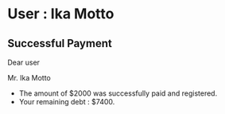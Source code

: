 User : Ika Motto
=============

Successful Payment
---------------------

Dear user

Mr. Ika Motto

* The amount of $2000 was successfully paid and registered.
*  Your remaining debt : $7400.

  
  
  ##

